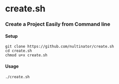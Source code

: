 # create.sh

<h3>Create a Project Easily from Command line</h3>

<h4>Setup</h4>

```
git clone https://github.com/nultinator/create.sh
cd create.sh
chmod u+x create.sh
```

<h4>Usage</h4>

```
./create.sh
```
